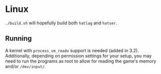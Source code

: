 # Linux
`./build.sh` will hopefully build both `hatlag` and `hatser`.

## Running
A kernel with `process_vm_readv` support is needed (added in 3.2). Additionally, depending on permission settings for your setup, you may need to run the programs as root to allow for reading the game's memory and/or `/dev/input/`.
